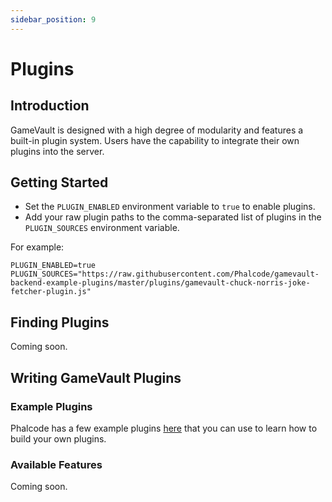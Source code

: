 ```yaml
---
sidebar_position: 9
---
```


# Plugins

## Introduction

GameVault is designed with a high degree of modularity and features a built-in plugin system. Users have the capability to integrate their own plugins into the server.

## Getting Started

- Set the `PLUGIN_ENABLED` environment variable to `true` to enable plugins.
- Add your raw plugin paths to the comma-separated list of plugins in the `PLUGIN_SOURCES` environment variable.

For example:

```.env
PLUGIN_ENABLED=true
PLUGIN_SOURCES="https://raw.githubusercontent.com/Phalcode/gamevault-backend-example-plugins/master/plugins/gamevault-chuck-norris-joke-fetcher-plugin.js"
```

## Finding Plugins

Coming soon.

## Writing GameVault Plugins

### Example Plugins

Phalcode has a few example plugins [here](https://github.com/Phalcode/gamevault-backend-example-plugins) that you can use to learn how to build your own plugins.

### Available Features

Coming soon.
